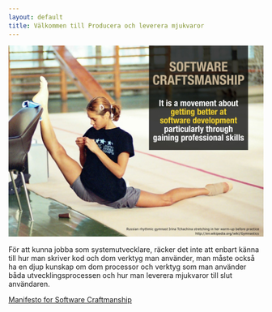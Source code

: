 ```yaml
---
layout: default
title: Välkommen till Producera och leverera mjukvaror
---
```


![Software craftmanship](/_images/craftmanship.jpg)

För att kunna jobba som systemutvecklare, räcker det inte att enbart känna till hur man skriver kod och dom verktyg man använder, 
man måste också ha en djup kunskap om dom processor och verktyg som man använder båda utvecklingsprocessen 
och hur man leverera mjukvaror till slut användaren.

[Manifesto for Software Craftmanship](https://manifesto.softwarecraftsmanship.org/)